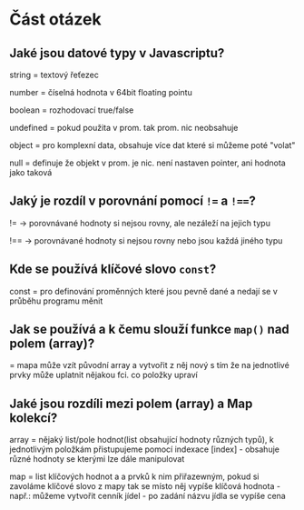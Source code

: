 # Část otázek

## Jaké jsou datové typy v Javascriptu?
string = textový řeťezec

number = číselná hodnota v 64bit floating pointu

boolean = rozhodovací true/false

undefined = pokud použita v prom. tak prom. nic neobsahuje

object = pro komplexní data, obsahuje více dat které si můžeme poté "volat"

null = definuje že objekt v prom. je nic. není nastaven pointer, ani hodnota jako taková

## Jaký je rozdíl v porovnání pomocí `!=` a `!==`?

!= -> porovnávané hodnoty si nejsou rovny, ale nezáleží na jejich typu

!== -> porovnávané hodnoty si nejsou rovny nebo jsou každá jiného typu

## Kde se používá klíčové slovo `const`?

const = pro definování proměnných které jsou pevně dané a nedají se v průběhu programu měnit

## Jak se používá a k čemu slouží funkce `map()` nad polem (array)?

= mapa může vzít původní array a vytvořit z něj nový s tím že na jednotlivé prvky může uplatnit nějakou fci. co položky upraví

## Jaké jsou rozdíli mezi polem (array) a Map kolekcí?


array = nějaký list/pole hodnot(list obsahující hodnoty různých typů), k jednotlivým položkám přistupujeme pomocí indexace [index]
        - obsahuje různé hodnoty se kterými lze dále manipulovat

map = list klíčových hodnot a a prvků k nim přiřazewným, pokud si zavoláme klíčové slovo z mapy tak se místo něj vypíše klíčová hodnota
    - např.: můžeme vytvořit cenník jídel - po zadání názvu jídla se vypíše cena